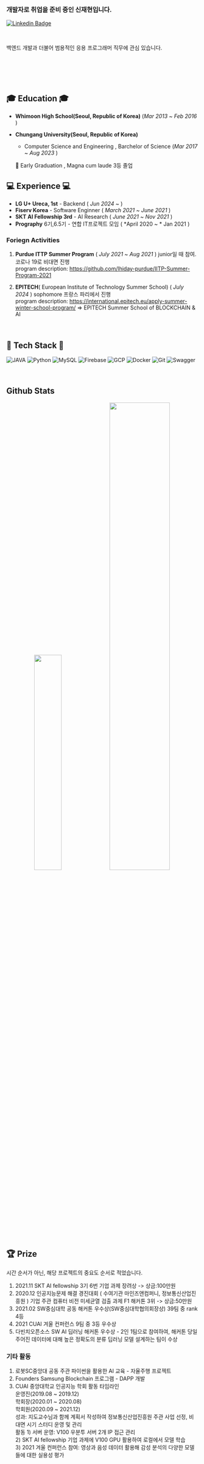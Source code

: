 ### 개발자로 취업을 준비 중인 신재현입니다.  

[![Linkedin Badge](https://img.shields.io/badge/-LinkedIn-blue?style=for-the-badge&logo=Linkedin&logoColor=white&link=https://www.linkedin.com/in/%EC%8A%B9%ED%9B%88-%EC%9D%B4-929a2a216/)](https://www.linkedin.com/in/jaehyunshin/)

<br>

 백엔드 개발과 더불어 범용적인 응용 프로그래머 직무에 관심 있습니다. 

<br/>

<br><br>

## 🎓 Education 🎓
- **Whimoon High School(Seoul, Republic of Korea)**
  (*Mar 2013* ~ *Feb 2016* )
- **Chungang University(Seoul, Republic of Korea)**
   - Computer Science and Engineering , Barchelor of Science (*Mar 2017* ~ *Aug 2023* )

    👋 Early Graduation , Magna cum laude 3등 졸업

## 💻 Experience 💻   
- **LG U+ Ureca, 1st** - Backend ( *Jun 2024* ~ )
- **Fiserv Korea** - Software Enginner ( *March 2021* ~ *June 2021* ) 
- **SKT AI Fellowship 3rd** - AI Research ( *June 2021* ~ *Nov 2021* )
- **Prography** 6기,6.5기 - 연합 IT프로젝트 모임 ( *April 2020 ~ * Jan 2021 )

 ### Foriegn Activities 
 1) **Purdue ITTP Summer Program** ( *July 2021* ~ *Aug 2021*  )   junior일 때 참여. 코로나 19로 비대면 진행   
   program description: https://github.com/lhiday-purdue/IITP-Summer-Program-2021

 2) **EPITECH**( European Institute of Technology Summer School)  ( *July 2024*  )   sophomore 프랑스 파리에서 진행  
   program description: https://international.epitech.eu/apply-summer-winter-school-program/ => EPITECH Summer School of BLOCKCHAIN & AI

<br/>

## 📌 Tech Stack 📌 
![JAVA](https://img.shields.io/badge/Java-ED8B00?style=for-the-badge&logo=openjdk&logoColor=white)
![Python](https://img.shields.io/badge/Python-3776AB?style=for-the-badge&logo=python&logoColor=white)
![MySQL](https://img.shields.io/badge/MySQL-4479A1?style=for-the-badge&logo=mysql&logoColor=white)
![Firebase](https://img.shields.io/badge/Firebase-FFCA28?style=for-the-badge&logo=Firebase&logoColor=white)
![GCP](https://img.shields.io/badge/Google_Cloud-4285F4?style=for-the-badge&logo=google-cloud&logoColor=white
)
![Docker](https://img.shields.io/badge/docker-2496ED?style=for-the-badge&logo=docker&logoColor=white)
![Git](https://img.shields.io/badge/GIT-F05032?style=for-the-badge&logo=git&logoColor=white)
![Swagger](https://img.shields.io/badge/-Swagger-85EA2D?style=for-the-badge&logo=swagger&logoColor=white)

<br/>

## Github Stats  

<div align="center">
<img src="https://github-readme-stats.vercel.app/api/top-langs/?username=skwent77&layout=donut&show_icons=true&count_private=true" width=38% />
<img src="https://github-readme-stats.vercel.app/api?username=skwent77&show_icons=true&count_private=true" width=56% /></div>


<!--
<dic style="display: flex; justify-content: center;">
<table><tr><td valign="top" width="50%">

<img src="https://github-readme-stats.vercel.app/api?username=lsh981127&show_icons=true&count_private=true&hide_border=true" align="left" style="width: 100%" />

</td><td valign="top" width="50%">

<img src="https://github-readme-stats.vercel.app/api/top-langs/?username=lsh981127&hide_border=true&layout=compact" align="right" style="width: 100%" />

</td></tr></table>  
</dic>

<-->

<!--
![Anurag's GitHub stats](https://github-readme-stats.vercel.app/api?username=lsh981127&show_icons=true&include_all_commits=true)


![Top Langs](https://github-readme-stats.vercel.app/api/top-langs/?username=lsh981127&layout=compact)
-->

## 🏆 Prize 
시간 순서가 아닌, 해당 프로젝트의 중요도 순서로 적었습니다. 
1. 2021.11 SKT AI fellowship 3기 6번 기업 과제 장려상 -> 상금:100만원
2. 2020.12 인공지능문제 해결 경진대회 ( 수여기관	마인즈앤컴퍼니, 정보통신산업진흥원 ) 
기업 주관 컴퓨터 비전 미세균열 검출 과제 F1 해커톤 3위 -> 상금:50만원
3. 2021.02 SW중심대학 공동 해커톤 우수상(SW중심대학협의회장상) 39팀 중 rank 4등
4. 2021 CUAI 겨울 컨퍼런스 9팀 중 3등 우수상
5. 다빈치오픈소스 SW AI 딥러닝 해커톤 우수상 - 2인 1팀으로 참여하여, 해커톤 당일 주어진 데이터에 대해 높은 정확도의 분류 딥러닝 모델 설계하는 팀이 수상 

### 기타 활동
1. 로봇SC중앙대 공동 주관 파이썬을 활용한 AI 교육 - 자율주행 프로젝트
2. Founders Samsung Blockchain 프로그램 - DAPP 개발
3. CUAI 중앙대학교 인공지능 학회 
  활동 타임라인   
   운영진(2019.08 ~ 2019.12)   
   학회장(2020.01 ~ 2020.08)   
   학회원(2020.09 ~ 2021.12)  
  성과: 지도교수님과 함께 계획서 작성하여 정보통신산업진흥원 주관 사업 선정, 비대면 시기 스터디 운영 및 관리  
  활동  1) 서버 운영: V100 우분투 서버 2개 IP 접근 관리  
      2) SKT AI fellowship 기업 과제에 V100 GPU 활용하여 로컬에서 모델 학습  
      3) 2021 겨울 컨퍼런스 참여: 영상과 음성 데이터 활용해 감성 분석의 다양한 모델들에 대한 실용성 평가

